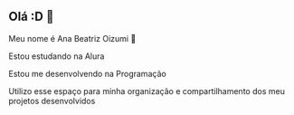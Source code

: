 ## Olá :D 👋

Meu nome é Ana Beatriz Oizumi 💮

  
  Estou estudando na Alura
 
  Estou me desenvolvendo na Programação
 
  Utilizo esse espaço para minha organização e compartilhamento dos meu projetos desenvolvidos

